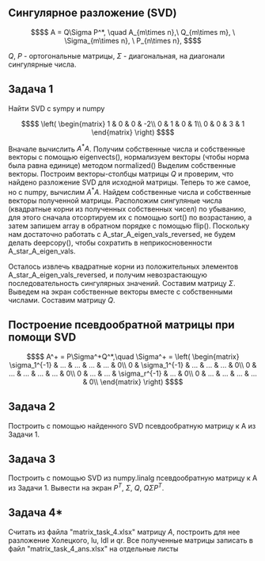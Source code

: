 ## Сингулярное разложение (SVD)
```math
$$
A = Q\Sigma P^*, \quad A_{m\times n},\ Q_{m\times m}, \ \Sigma_{m\times n}, \ P_{n\times n},
$$
```
$Q$, $P$ - ортогональные матрицы, $\Sigma$ - диагональная, на диагонали сингулярные числа.


## Задача 1
Найти SVD c sympy и numpy
```math
$$
\left(
\begin{matrix}
1 & 0 & 0 & -2\\
0 & 1 & 0 & 1\\
0 & 0 & 3 & 1
\end{matrix}
\right)
$$
```
Вначале вычислить $A^*A$.
Получим собственные числа и собственные векторы с помощью eigenvects(), нормализуем векторы (чтобы норма была равна единице) методом normalized()
Выделим собственные векторы.
Построим векторы-столбцы матрицы $Q$ и проверим, что найдено разложение SVD для исходной матрицы.
Теперь то же самое, но с numpy, вычислим $A^*A$.
Найдем собственные числа и собственные векторы полученной матрицы.
Расположим сингуляные числа (квадратные корни из полученных собственных чисел) по убыванию, для этого сначала отсортируем их с помощью sort() по возрастанию, а затем запишем array в обратном порядке с помощью flip().
Поскольку нам достаточно работать с A_star_A_eigen_vals_reversed, не будем делать deepcopy(), чтобы сохратить в неприкосновенности A_star_A_eigen_vals.

Осталось извлечь квадратные корни из положительных элементов A_star_A_eigen_vals_reversed, и получим невозрастающую последовательность сингулярных значений.
Составим матрицу $\Sigma$.
Выведем на экран собственные векторы вместе с собственными числами. Составим матрицу $Q$.

## Построение псевдообратной матрицы при помощи SVD
```math
$$
A^+ = P\Sigma^+Q^*,\quad
\Sigma^+ =
\left(
\begin{matrix}
\sigma_1^{-1} & ... & ... & ... & ... & 0\\
0 & \sigma_1^{-1} & ... & ... & ... & 0\\
0 & ... & ... & ... & ... & 0\\
0 & ... & ... & \sigma_r^{-1}  & ... & 0\\
0 & ... & ... & ... & ... & 0\\
\end{matrix}
\right)
$$
```
## Задача 2
Построить с помощью найденного SVD псевдообратную матрицу к А из Задачи 1.

## Задача 3
Построить с помощью  SVD из numpy.linalg псевдообратную матрицу к А из Задачи 1. Вывести на экран $P^T$, $\Sigma$, $Q$, $Q\Sigma P^T$.

## Задача 4*
Считать из файла "matrix_task_4.xlsx" матрицу $A$, построить для нее разложение Холецкого, lu, ldl и qr. Все полученные матрицы записать в файл "matrix_task_4_ans.xlsx" на отдельные листы
